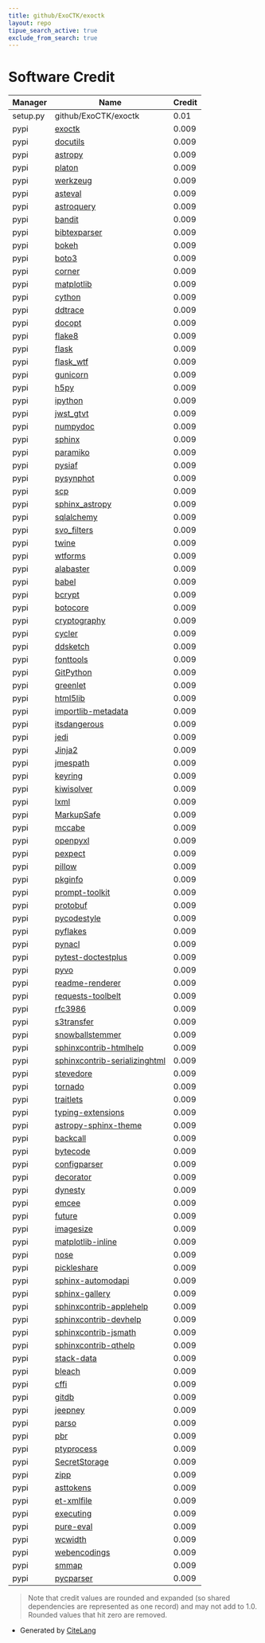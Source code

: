 ```yaml
---
title: github/ExoCTK/exoctk
layout: repo
tipue_search_active: true
exclude_from_search: true
---
```

# Software Credit

|Manager|Name|Credit|
|-------|----|------|
|setup.py|github/ExoCTK/exoctk|0.01|
|pypi|[exoctk](https://github.com/ExoCTK/exoctk)|0.009|
|pypi|[docutils](https://pypi.org/project/docutils)|0.009|
|pypi|[astropy](https://pypi.org/project/astropy)|0.009|
|pypi|[platon](https://pypi.org/project/platon)|0.009|
|pypi|[werkzeug](https://pypi.org/project/werkzeug)|0.009|
|pypi|[asteval](https://pypi.org/project/asteval)|0.009|
|pypi|[astroquery](https://pypi.org/project/astroquery)|0.009|
|pypi|[bandit](https://pypi.org/project/bandit)|0.009|
|pypi|[bibtexparser](https://pypi.org/project/bibtexparser)|0.009|
|pypi|[bokeh](https://pypi.org/project/bokeh)|0.009|
|pypi|[boto3](https://pypi.org/project/boto3)|0.009|
|pypi|[corner](https://pypi.org/project/corner)|0.009|
|pypi|[matplotlib](https://pypi.org/project/matplotlib)|0.009|
|pypi|[cython](https://pypi.org/project/cython)|0.009|
|pypi|[ddtrace](https://pypi.org/project/ddtrace)|0.009|
|pypi|[docopt](https://pypi.org/project/docopt)|0.009|
|pypi|[flake8](https://pypi.org/project/flake8)|0.009|
|pypi|[flask](https://pypi.org/project/flask)|0.009|
|pypi|[flask_wtf](https://pypi.org/project/flask_wtf)|0.009|
|pypi|[gunicorn](https://pypi.org/project/gunicorn)|0.009|
|pypi|[h5py](https://pypi.org/project/h5py)|0.009|
|pypi|[ipython](https://pypi.org/project/ipython)|0.009|
|pypi|[jwst_gtvt](https://pypi.org/project/jwst_gtvt)|0.009|
|pypi|[numpydoc](https://pypi.org/project/numpydoc)|0.009|
|pypi|[sphinx](https://pypi.org/project/sphinx)|0.009|
|pypi|[paramiko](https://pypi.org/project/paramiko)|0.009|
|pypi|[pysiaf](https://pypi.org/project/pysiaf)|0.009|
|pypi|[pysynphot](https://pypi.org/project/pysynphot)|0.009|
|pypi|[scp](https://pypi.org/project/scp)|0.009|
|pypi|[sphinx_astropy](https://pypi.org/project/sphinx_astropy)|0.009|
|pypi|[sqlalchemy](https://pypi.org/project/sqlalchemy)|0.009|
|pypi|[svo_filters](https://pypi.org/project/svo_filters)|0.009|
|pypi|[twine](https://pypi.org/project/twine)|0.009|
|pypi|[wtforms](https://pypi.org/project/wtforms)|0.009|
|pypi|[alabaster](https://pypi.org/project/alabaster)|0.009|
|pypi|[babel](https://pypi.org/project/babel)|0.009|
|pypi|[bcrypt](https://pypi.org/project/bcrypt)|0.009|
|pypi|[botocore](https://pypi.org/project/botocore)|0.009|
|pypi|[cryptography](https://pypi.org/project/cryptography)|0.009|
|pypi|[cycler](https://pypi.org/project/cycler)|0.009|
|pypi|[ddsketch](https://pypi.org/project/ddsketch)|0.009|
|pypi|[fonttools](https://pypi.org/project/fonttools)|0.009|
|pypi|[GitPython](https://pypi.org/project/GitPython)|0.009|
|pypi|[greenlet](https://pypi.org/project/greenlet)|0.009|
|pypi|[html5lib](https://pypi.org/project/html5lib)|0.009|
|pypi|[importlib-metadata](https://pypi.org/project/importlib-metadata)|0.009|
|pypi|[itsdangerous](https://pypi.org/project/itsdangerous)|0.009|
|pypi|[jedi](https://pypi.org/project/jedi)|0.009|
|pypi|[Jinja2](https://pypi.org/project/Jinja2)|0.009|
|pypi|[jmespath](https://pypi.org/project/jmespath)|0.009|
|pypi|[keyring](https://pypi.org/project/keyring)|0.009|
|pypi|[kiwisolver](https://pypi.org/project/kiwisolver)|0.009|
|pypi|[lxml](https://pypi.org/project/lxml)|0.009|
|pypi|[MarkupSafe](https://pypi.org/project/MarkupSafe)|0.009|
|pypi|[mccabe](https://pypi.org/project/mccabe)|0.009|
|pypi|[openpyxl](https://pypi.org/project/openpyxl)|0.009|
|pypi|[pexpect](https://pypi.org/project/pexpect)|0.009|
|pypi|[pillow](https://pypi.org/project/pillow)|0.009|
|pypi|[pkginfo](https://pypi.org/project/pkginfo)|0.009|
|pypi|[prompt-toolkit](https://pypi.org/project/prompt-toolkit)|0.009|
|pypi|[protobuf](https://pypi.org/project/protobuf)|0.009|
|pypi|[pycodestyle](https://pypi.org/project/pycodestyle)|0.009|
|pypi|[pyflakes](https://pypi.org/project/pyflakes)|0.009|
|pypi|[pynacl](https://pypi.org/project/pynacl)|0.009|
|pypi|[pytest-doctestplus](https://pypi.org/project/pytest-doctestplus)|0.009|
|pypi|[pyvo](https://pypi.org/project/pyvo)|0.009|
|pypi|[readme-renderer](https://pypi.org/project/readme-renderer)|0.009|
|pypi|[requests-toolbelt](https://pypi.org/project/requests-toolbelt)|0.009|
|pypi|[rfc3986](https://pypi.org/project/rfc3986)|0.009|
|pypi|[s3transfer](https://pypi.org/project/s3transfer)|0.009|
|pypi|[snowballstemmer](https://pypi.org/project/snowballstemmer)|0.009|
|pypi|[sphinxcontrib-htmlhelp](https://pypi.org/project/sphinxcontrib-htmlhelp)|0.009|
|pypi|[sphinxcontrib-serializinghtml](https://pypi.org/project/sphinxcontrib-serializinghtml)|0.009|
|pypi|[stevedore](https://pypi.org/project/stevedore)|0.009|
|pypi|[tornado](https://pypi.org/project/tornado)|0.009|
|pypi|[traitlets](https://pypi.org/project/traitlets)|0.009|
|pypi|[typing-extensions](https://pypi.org/project/typing-extensions)|0.009|
|pypi|[astropy-sphinx-theme](https://pypi.org/project/astropy-sphinx-theme)|0.009|
|pypi|[backcall](https://pypi.org/project/backcall)|0.009|
|pypi|[bytecode](https://pypi.org/project/bytecode)|0.009|
|pypi|[configparser](https://pypi.org/project/configparser)|0.009|
|pypi|[decorator](https://pypi.org/project/decorator)|0.009|
|pypi|[dynesty](https://pypi.org/project/dynesty)|0.009|
|pypi|[emcee](https://pypi.org/project/emcee)|0.009|
|pypi|[future](https://pypi.org/project/future)|0.009|
|pypi|[imagesize](https://pypi.org/project/imagesize)|0.009|
|pypi|[matplotlib-inline](https://pypi.org/project/matplotlib-inline)|0.009|
|pypi|[nose](https://pypi.org/project/nose)|0.009|
|pypi|[pickleshare](https://pypi.org/project/pickleshare)|0.009|
|pypi|[sphinx-automodapi](https://pypi.org/project/sphinx-automodapi)|0.009|
|pypi|[sphinx-gallery](https://pypi.org/project/sphinx-gallery)|0.009|
|pypi|[sphinxcontrib-applehelp](https://pypi.org/project/sphinxcontrib-applehelp)|0.009|
|pypi|[sphinxcontrib-devhelp](https://pypi.org/project/sphinxcontrib-devhelp)|0.009|
|pypi|[sphinxcontrib-jsmath](https://pypi.org/project/sphinxcontrib-jsmath)|0.009|
|pypi|[sphinxcontrib-qthelp](https://pypi.org/project/sphinxcontrib-qthelp)|0.009|
|pypi|[stack-data](https://pypi.org/project/stack-data)|0.009|
|pypi|[bleach](https://pypi.org/project/bleach)|0.009|
|pypi|[cffi](https://pypi.org/project/cffi)|0.009|
|pypi|[gitdb](https://pypi.org/project/gitdb)|0.009|
|pypi|[jeepney](https://pypi.org/project/jeepney)|0.009|
|pypi|[parso](https://pypi.org/project/parso)|0.009|
|pypi|[pbr](https://pypi.org/project/pbr)|0.009|
|pypi|[ptyprocess](https://pypi.org/project/ptyprocess)|0.009|
|pypi|[SecretStorage](https://pypi.org/project/SecretStorage)|0.009|
|pypi|[zipp](https://pypi.org/project/zipp)|0.009|
|pypi|[asttokens](https://pypi.org/project/asttokens)|0.009|
|pypi|[et-xmlfile](https://pypi.org/project/et-xmlfile)|0.009|
|pypi|[executing](https://pypi.org/project/executing)|0.009|
|pypi|[pure-eval](https://pypi.org/project/pure-eval)|0.009|
|pypi|[wcwidth](https://pypi.org/project/wcwidth)|0.009|
|pypi|[webencodings](https://pypi.org/project/webencodings)|0.009|
|pypi|[smmap](https://pypi.org/project/smmap)|0.009|
|pypi|[pycparser](https://pypi.org/project/pycparser)|0.009|


> Note that credit values are rounded and expanded (so shared dependencies are represented as one record) and may not add to 1.0. Rounded values that hit zero are removed.


- Generated by [CiteLang](https://github.com/vsoch/citelang)

